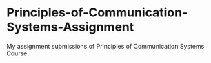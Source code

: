 # Principles-of-Communication-Systems-Assignment
My assignment submissions of Principles of Communication Systems Course.
